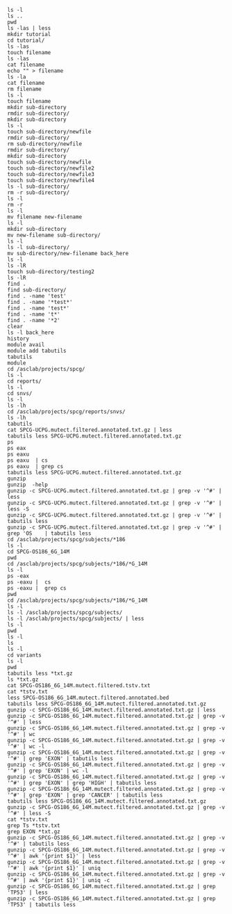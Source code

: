 


    ls -l
    ls ..
    pwd
    ls -las | less
    mkdir tutorial
    cd tutorial/
    ls -las
    touch filename
    ls -las
    cat filename 
    echo "" > filename
    ls -la
    cat filename 
    rm filename 
    ls -l
    touch filename
    mkdir sub-directory
    rmdir sub-directory/
    mkdir sub-directory
    ls -l
    touch sub-directory/newfile
    rmdir sub-directory/
    rm sub-directory/newfile 
    rmdir sub-directory/
    mkdir sub-directory
    touch sub-directory/newfile
    touch sub-directory/newfile2
    touch sub-directory/newfile3
    touch sub-directory/newfile4
    ls -l sub-directory/
    rm -r sub-directory/
    ls -l
    rm -r
    ls -l
    mv filename new-filename
    ls -l
    mkdir sub-directory
    mv new-filename sub-directory/
    ls -l
    ls -l sub-directory/
    mv sub-directory/new-filename back_here
    ls -l
    ls -lR
    touch sub-directory/testing2
    ls -lR
    find .
    find sub-directory/
    find . -name 'test'
    find . -name '*test*'
    find . -name 'test*'
    find . -name 't*'
    find . -name '*2'
    clear
    ls -l back_here 
    history
    module avail
    module add tabutils
    tabutils 
    module
    cd /asclab/projects/spcg/
    ls -l
    cd reports/
    ls -l
    cd snvs/
    ls -l
    ls -lh
    cd /asclab/projects/spcg/reports/snvs/
    ls -lh
    tabutils 
    cat SPCG-UCPG.mutect.filtered.annotated.txt.gz | less
    tabutils less SPCG-UCPG.mutect.filtered.annotated.txt.gz 
    ps
    ps eax
    ps eaxu 
    ps eaxu  | cs
    ps eaxu  | grep cs
    tabutils less SPCG-UCPG.mutect.filtered.annotated.txt.gz 
    gunzip 
    gunzip  -help
    gunzip -c SPCG-UCPG.mutect.filtered.annotated.txt.gz | grep -v '^#' | less
    gunzip -c SPCG-UCPG.mutect.filtered.annotated.txt.gz | grep -v '^#' | less -S 
    gunzip -c SPCG-UCPG.mutect.filtered.annotated.txt.gz | grep -v '^#' | tabutils less
    gunzip -c SPCG-UCPG.mutect.filtered.annotated.txt.gz | grep -v '^#' | grep 'OS    | tabutils less
    cd /asclab/projects/spcg/subjects/*186
    ls -l
    cd SPCG-OS186_6G_14M
    pwd
    cd /asclab/projects/spcg/subjects/*186/*G_14M
    ls -l
    ps -eax
    ps -eaxu |  cs
    ps -eaxu |  grep cs
    pwd
    cd /asclab/projects/spcg/subjects/*186/*G_14M
    ls -l
    ls -l /asclab/projects/spcg/subjects/
    ls -l /asclab/projects/spcg/subjects/ | less
    ls -l
    pwd
    ls -l
    ls 
    ls -l 
    cd variants
    ls -l
    pwd
    tabutils less *txt.gz
    ls *txt.gz
    cat SPCG-OS186_6G_14M.mutect.filtered.tstv.txt
    cat *tstv.txt
    less SPCG-OS186_6G_14M.mutect.filtered.annotated.bed
    tabutils less SPCG-OS186_6G_14M.mutect.filtered.annotated.txt.gz
    gunzip -c SPCG-OS186_6G_14M.mutect.filtered.annotated.txt.gz | less
    gunzip -c SPCG-OS186_6G_14M.mutect.filtered.annotated.txt.gz | grep -v '^#' | less
    gunzip -c SPCG-OS186_6G_14M.mutect.filtered.annotated.txt.gz | grep -v '^#' | wc 
    gunzip -c SPCG-OS186_6G_14M.mutect.filtered.annotated.txt.gz | grep -v '^#' | wc -l
    gunzip -c SPCG-OS186_6G_14M.mutect.filtered.annotated.txt.gz | grep -v '^#' | grep 'EXON' | tabutils less
    gunzip -c SPCG-OS186_6G_14M.mutect.filtered.annotated.txt.gz | grep -v '^#' | grep 'EXON' | wc -l
    gunzip -c SPCG-OS186_6G_14M.mutect.filtered.annotated.txt.gz | grep -v '^#' | grep 'EXON' | grep 'HIGH' | tabutils less
    gunzip -c SPCG-OS186_6G_14M.mutect.filtered.annotated.txt.gz | grep -v '^#' | grep 'EXON' | grep 'CANCER' | tabutils less
    tabutils less SPCG-OS186_6G_14M.mutect.filtered.annotated.txt.gz
    gunzip -c SPCG-OS186_6G_14M.mutect.filtered.annotated.txt.gz | grep -v '^#' | less -S
    cat *tstv.txt
    grep Ts *tstv.txt
    grep EXON *txt.gz
    gunzip -c SPCG-OS186_6G_14M.mutect.filtered.annotated.txt.gz | grep -v '^#' | tabutils less 
    gunzip -c SPCG-OS186_6G_14M.mutect.filtered.annotated.txt.gz | grep -v '^#' | awk '{print $1}' | less
    gunzip -c SPCG-OS186_6G_14M.mutect.filtered.annotated.txt.gz | grep -v '^#' | awk '{print $1}' | uniq
    gunzip -c SPCG-OS186_6G_14M.mutect.filtered.annotated.txt.gz | grep -v '^#' | awk '{print $1}' | uniq -c
    gunzip -c SPCG-OS186_6G_14M.mutect.filtered.annotated.txt.gz | grep 'TP53' | less
    gunzip -c SPCG-OS186_6G_14M.mutect.filtered.annotated.txt.gz | grep 'TP53' | tabutils less
